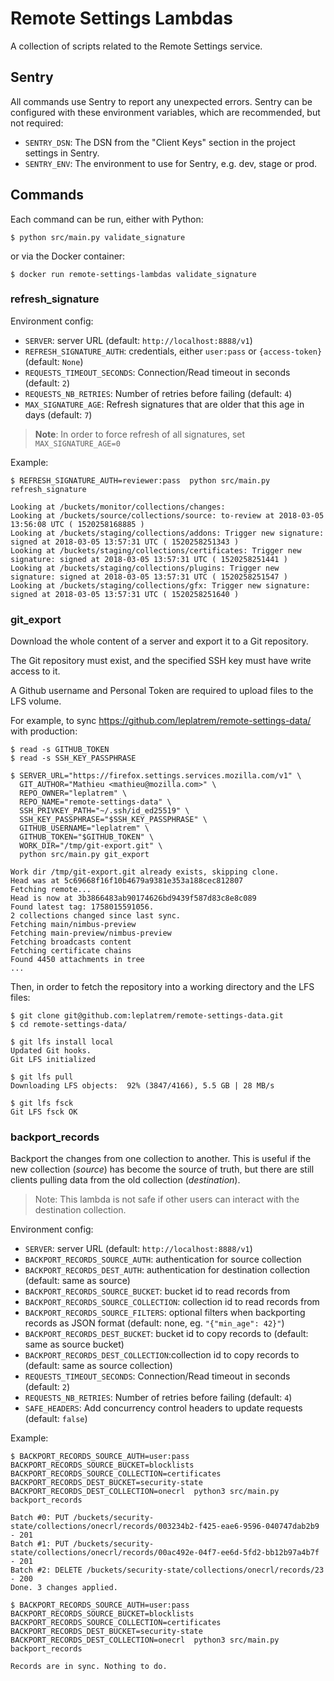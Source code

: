 # Remote Settings Lambdas

A collection of scripts related to the Remote Settings service.

## Sentry

All commands use Sentry to report any unexpected errors. Sentry can be configured with these environment variables, which are recommended, but not required:

- `SENTRY_DSN`: The DSN from the "Client Keys" section in the project settings in Sentry.
- `SENTRY_ENV`: The environment to use for Sentry, e.g. dev, stage or prod.

## Commands

Each command can be run, either with Python:

```
$ python src/main.py validate_signature
```

or via the Docker container:

```
$ docker run remote-settings-lambdas validate_signature
```


### refresh_signature

Environment config:

- ``SERVER``: server URL (default: ``http://localhost:8888/v1``)
- ``REFRESH_SIGNATURE_AUTH``: credentials, either ``user:pass`` or ``{access-token}`` (default: ``None``)
- ``REQUESTS_TIMEOUT_SECONDS``: Connection/Read timeout in seconds (default: ``2``)
- ``REQUESTS_NB_RETRIES``: Number of retries before failing (default: ``4``)
- ``MAX_SIGNATURE_AGE``: Refresh signatures that are older that this age in days (default: ``7``)

> **Note**:
> In order to force refresh of all signatures, set ``MAX_SIGNATURE_AGE=0``

Example:

```
$ REFRESH_SIGNATURE_AUTH=reviewer:pass  python src/main.py refresh_signature

Looking at /buckets/monitor/collections/changes:
Looking at /buckets/source/collections/source: to-review at 2018-03-05 13:56:08 UTC ( 1520258168885 )
Looking at /buckets/staging/collections/addons: Trigger new signature: signed at 2018-03-05 13:57:31 UTC ( 1520258251343 )
Looking at /buckets/staging/collections/certificates: Trigger new signature: signed at 2018-03-05 13:57:31 UTC ( 1520258251441 )
Looking at /buckets/staging/collections/plugins: Trigger new signature: signed at 2018-03-05 13:57:31 UTC ( 1520258251547 )
Looking at /buckets/staging/collections/gfx: Trigger new signature: signed at 2018-03-05 13:57:31 UTC ( 1520258251640 )

```

### git_export

Download the whole content of a server and export it to a Git repository.

The Git repository must exist, and the specified SSH key must have write access to it.

A Github username and Personal Token are required to upload files to the LFS volume.

For example, to sync https://github.com/leplatrem/remote-settings-data/ with production:

```
$ read -s GITHUB_TOKEN
$ read -s SSH_KEY_PASSPHRASE

$ SERVER_URL="https://firefox.settings.services.mozilla.com/v1" \
  GIT_AUTHOR="Mathieu <mathieu@mozilla.com>" \
  REPO_OWNER="leplatrem" \
  REPO_NAME="remote-settings-data" \
  SSH_PRIVKEY_PATH="~/.ssh/id_ed25519" \
  SSH_KEY_PASSPHRASE="$SSH_KEY_PASSPHRASE" \
  GITHUB_USERNAME="leplatrem" \
  GITHUB_TOKEN="$GITHUB_TOKEN" \
  WORK_DIR="/tmp/git-export.git" \
  python src/main.py git_export

Work dir /tmp/git-export.git already exists, skipping clone.
Head was at 5c69668f16f10b4679a9381e353a188cec812807
Fetching remote...
Head is now at 3b3866483ab90174626bd9439f587d83c8e8c089
Found latest tag: 1758015591056.
2 collections changed since last sync.
Fetching main/nimbus-preview
Fetching main-preview/nimbus-preview
Fetching broadcasts content
Fetching certificate chains
Found 4450 attachments in tree
...
```

Then, in order to fetch the repository into a working directory and the LFS files:

```
$ git clone git@github.com:leplatrem/remote-settings-data.git
$ cd remote-settings-data/

$ git lfs install local
Updated Git hooks.
Git LFS initialized

$ git lfs pull
Downloading LFS objects:  92% (3847/4166), 5.5 GB | 28 MB/s

$ git lfs fsck
Git LFS fsck OK
```

### backport_records

Backport the changes from one collection to another. This is useful if the new collection (*source*) has become the source of truth,
but there are still clients pulling data from the old collection (*destination*).

> Note: This lambda is not safe if other users can interact with the destination collection.

Environment config:

- ``SERVER``: server URL (default: ``http://localhost:8888/v1``)
- ``BACKPORT_RECORDS_SOURCE_AUTH``: authentication for source collection
- ``BACKPORT_RECORDS_DEST_AUTH``: authentication for destination collection (default: same as source)
- ``BACKPORT_RECORDS_SOURCE_BUCKET``: bucket id to read records from
- ``BACKPORT_RECORDS_SOURCE_COLLECTION``: collection id to read records from
- ``BACKPORT_RECORDS_SOURCE_FILTERS``: optional filters when backporting records as JSON format (default: none, eg. ``"{"min_age": 42}"``)
- ``BACKPORT_RECORDS_DEST_BUCKET``: bucket id to copy records to (default: same as source bucket)
- ``BACKPORT_RECORDS_DEST_COLLECTION``:collection id to copy records to (default: same as source collection)
- ``REQUESTS_TIMEOUT_SECONDS``: Connection/Read timeout in seconds (default: ``2``)
- ``REQUESTS_NB_RETRIES``: Number of retries before failing (default: ``4``)
- ``SAFE_HEADERS``: Add concurrency control headers to update requests (default: ``false``)

Example:

```
$ BACKPORT_RECORDS_SOURCE_AUTH=user:pass BACKPORT_RECORDS_SOURCE_BUCKET=blocklists BACKPORT_RECORDS_SOURCE_COLLECTION=certificates BACKPORT_RECORDS_DEST_BUCKET=security-state BACKPORT_RECORDS_DEST_COLLECTION=onecrl  python3 src/main.py backport_records

Batch #0: PUT /buckets/security-state/collections/onecrl/records/003234b2-f425-eae6-9596-040747dab2b9 - 201
Batch #1: PUT /buckets/security-state/collections/onecrl/records/00ac492e-04f7-ee6d-5fd2-bb12b97a4b7f - 201
Batch #2: DELETE /buckets/security-state/collections/onecrl/records/23 - 200
Done. 3 changes applied.

```

```
$ BACKPORT_RECORDS_SOURCE_AUTH=user:pass BACKPORT_RECORDS_SOURCE_BUCKET=blocklists BACKPORT_RECORDS_SOURCE_COLLECTION=certificates BACKPORT_RECORDS_DEST_BUCKET=security-state BACKPORT_RECORDS_DEST_COLLECTION=onecrl  python3 src/main.py backport_records

Records are in sync. Nothing to do.

```
